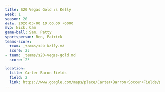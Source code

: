 ```yaml
---
title: S20 Vegas Gold vs Kelly
week: 1
season: 20
date: 2020-03-08 19:00:00 +0000
mvp: Nick, Cam
game-ball: Sam, Patty
sportsperson: Ben, Patrick
teams-score:
- team: _teams/s20-kelly.md
  score: 21
- team: _teams/s20-vegas-gold.md
  score: 22

location:
  title: Carter Baron Fields
  field: 2
  link: https://www.google.com/maps/place/Carter+Barron+Soccer+Fields/@38.955237,-77.037849,15z/data=!4m2!3m1!1s0x0:0xf34be6c5da82afa6?sa=X&ved=2ahUKEwjs7bHXjcXwAhXloFsKHcPGC_0Q_BIwE3oECD0QBQ  
---
```

